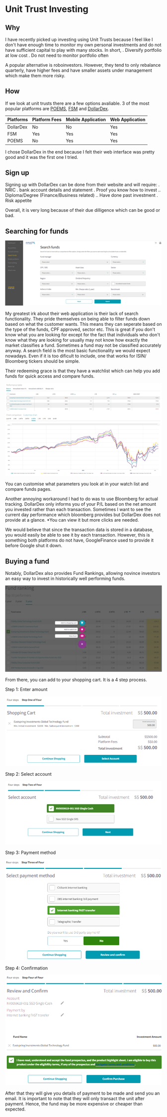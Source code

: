 # Unit Trust Investing
## Why
I have recently picked up investing using Unit Trusts because I feel like I don't have enough time to monitor my own personal investments and do not have sufficient capital to play with many stocks. In short,
. Diversify portfolio at low cost
. Do not need to monitor portfolio often

A popular alternative is roboinvestors. However, they tend to only rebalance quarterly, have higher fees and have smaller assets under management which make them more risky.

## How
If we look at unit trusts there are a few options avaliable. 3 of the most popular platforms are [POEMS](https://www.poems.com.sg/), [FSM](https://secure.fundsupermart.com/fsm/home) and [DollarDex](https://www.dollardex.com/sgn/).

| Platforms  | Platform Fees | Mobile Application  | Web Application  |
| ------------- | ------------- | ------------- | ------------- |
| DollarDex  | No  | No  | Yes  |
| FSM  | Yes  | Yes  | Yes  |
| POEMS  | No  | Yes  | Yes  |

I chose DollarDex in the end because I felt their web interface was pretty good and it was the first one I tried.

## Sign up
Signing up with DollarDex can be done from their website and will require:
. NRIC
. bank account details and statement
. Proof you know how to invest
.. Diploma/Degree (Finance/Business related)
.. Have done past investment
. Risk appetite

Overall, it is very long because of their due dilligence which can be good or bad.

## Searching for funds

![](/images/searchFunds.PNG)

My greatest irk about their web application is their lack of search functionality. They pride themselves on being able to filter funds down based on what the customer wants. This means they can seperate based on the type of the funds, CPF approved, sector etc. This is great if you don't know what you are looking for except for the fact that individuals who don't know what they are looking for usually may not know how exactly the market classifies a fund. Sometimes a fund may not be classified accurately anyway. A search field is the most basic functionality we would expect nowadays. Even if it is too dificult to include, one that works for ISIN/ Bloomberg tickers should be simple.

Their redeeming grace is that they have a watchlist which can help you add funds for quick access and compare funds.

<img src="/images/watchList.PNG" alt="">

You can customise what parameters you look at in your watch list and compare funds pages.

Another annoying workaround I had to do was to use Bloomberg for actual tracking. DollarDex only informs you of your P/L based on the net amount you invested rather than each transaction. Sometimes I want to see the current day performance which bloomberg provides but DollarDex does not provide at a glance. *You can view it but more clicks are needed.

We would believe that since the transaction data is stored in a database, you would easily be able to see it by each transaction. However, this is something both platforms do not have, GoogleFinance used to provide it before Google shut it down.

## Buying a fund
Notably, DollarDex also provides Fund Rankings, allowing novince investors an easy way to invest in historically well performing funds.

<img src="https://github.com/JeremyKwok/jeremykwok.github.io/blob/master/images/FundRanking.PNG" alt="">

From there, you can add to your shopping cart. It is a 4 step process.

Step 1: Enter amount

<img src="/images/stepone.PNG" alt="">


Step 2: Select account

<img src="/images/steptwo.PNG" alt="">


Step 3: Payment method

<img src="/images/stepthree.PNG" alt="">


Step 4: Confirmation

<img src="/images/stepfour.PNG" alt="">


After that they will give you details of payment to be made and send you an email. It is important to note that they will only transact the unit after payment. Hence, the fund may be more expensive or cheaper than expected.
